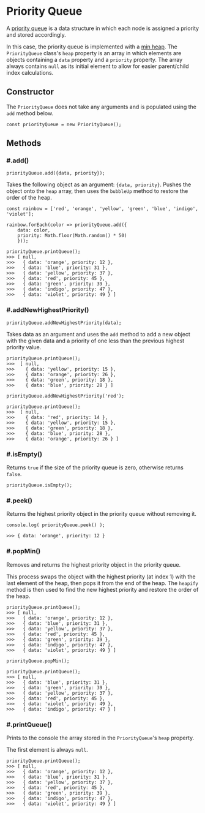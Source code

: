 # Priority Queue
A [priority queue](https://en.wikipedia.org/wiki/Priority_queue) is a data structure in which each node is assigned a priority and stored accordingly.

In this case, the priority queue is implemented with a [min heap](../MinHeap/ReadMe.md). The `PriorityQueue` class's `heap` property is an array in which elements are objects containing a `data` property and a `priority` property. The array always contains `null` as its initial element to allow for easier parent/child index calculations.

## Constructor
The `PriorityQueue` does not take any arguments and is populated using the `add` method below.
```
const priorityQueue = new PriorityQueue();
```

## Methods
### \#.add()
```
priorityQueue.add({data, priority});
```
Takes the following object as an argument: `{data, priority}`. Pushes the object onto the `heap` array, then uses the `bubbleUp` method to restore the order of the heap.
```
const rainbow = ['red', 'orange', 'yellow', 'green', 'blue', 'indigo', 'violet'];

rainbow.forEach(color => priorityQueue.add({
    data: color, 
    priority: Math.floor(Math.random() * 50)
    }));

priorityQueue.printQueue();
>>> [ null,
>>>   { data: 'orange', priority: 12 },
>>>   { data: 'blue', priority: 31 },
>>>   { data: 'yellow', priority: 37 },
>>>   { data: 'red', priority: 45 },
>>>   { data: 'green', priority: 39 },
>>>   { data: 'indigo', priority: 47 },
>>>   { data: 'violet', priority: 49 } ]
```

### \#.addNewHighestPriority()
```
priorityQueue.addNewHighestPriority(data);
```
Takes data as an argument and uses the `add` method to add a new object with the given data and a priority of one less than the previous highest priority value.
```
priorityQueue.printQueue();
>>>  [ null,
>>>    { data: 'yellow', priority: 15 },
>>>    { data: 'orange', priority: 26 },
>>>    { data: 'green', priority: 18 },
>>>    { data: 'blue', priority: 28 } ]

priorityQueue.addNewHighestPriority('red');

priorityQueue.printQueue();
>>>  [ null,
>>>    { data: 'red', priority: 14 },
>>>    { data: 'yellow', priority: 15 },
>>>    { data: 'green', priority: 18 },
>>>    { data: 'blue', priority: 28 },
>>>    { data: 'orange', priority: 26 } ]
```

### \#.isEmpty()
Returns `true` if the size of the priority queue is zero, otherwise returns `false`.
```
priorityQueue.isEmpty();
```

### \#.peek()
Returns the highest priority object in the priority queue without removing it.
```
console.log( priorityQueue.peek() );

>>> { data: 'orange', priority: 12 }
```

### \#.popMin()
Removes and returns the highest priority object in the priority queue. 

This process swaps the object with the highest priority (at index 1) with the last element of the heap, then pops it from the end of the heap. The `heapify` method is then used to find the new highest priority and restore the order of the heap.
```
priorityQueue.printQueue();
>>> [ null,
>>>   { data: 'orange', priority: 12 },
>>>   { data: 'blue', priority: 31 },
>>>   { data: 'yellow', priority: 37 },
>>>   { data: 'red', priority: 45 },
>>>   { data: 'green', priority: 39 },
>>>   { data: 'indigo', priority: 47 },
>>>   { data: 'violet', priority: 49 } ]

priorityQueue.popMin();

priorityQueue.printQueue();
>>> [ null,
>>>   { data: 'blue', priority: 31 },
>>>   { data: 'green', priority: 39 },
>>>   { data: 'yellow', priority: 37 },
>>>   { data: 'red', priority: 45 },
>>>   { data: 'violet', priority: 49 },
>>>   { data: 'indigo', priority: 47 } ]
```

### \#.printQueue()
Prints to the console the array stored in the `PriorityQueue`'s `heap` property. 

The first element is always `null`.
```
priorityQueue.printQueue();
>>> [ null,
>>>   { data: 'orange', priority: 12 },
>>>   { data: 'blue', priority: 31 },
>>>   { data: 'yellow', priority: 37 },
>>>   { data: 'red', priority: 45 },
>>>   { data: 'green', priority: 39 },
>>>   { data: 'indigo', priority: 47 },
>>>   { data: 'violet', priority: 49 } ]
```